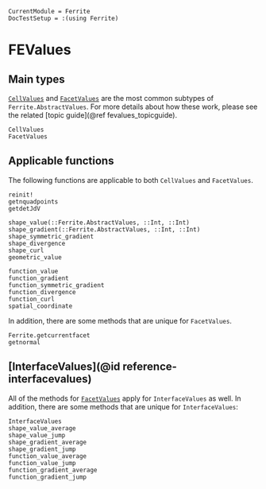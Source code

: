 ```@meta
CurrentModule = Ferrite
DocTestSetup = :(using Ferrite)
```

# FEValues

## Main types
[`CellValues`](@ref) and [`FacetValues`](@ref) are the most common 
subtypes of `Ferrite.AbstractValues`. For more details about how 
these work, please see the related [topic guide](@ref fevalues_topicguide).

```@docs
CellValues
FacetValues
```

## Applicable functions
The following functions are applicable to both `CellValues`
and `FacetValues`.

```@docs
reinit!
getnquadpoints
getdetJdV

shape_value(::Ferrite.AbstractValues, ::Int, ::Int)
shape_gradient(::Ferrite.AbstractValues, ::Int, ::Int)
shape_symmetric_gradient
shape_divergence
shape_curl
geometric_value

function_value
function_gradient
function_symmetric_gradient
function_divergence
function_curl
spatial_coordinate
```

In addition, there are some methods that are unique for `FacetValues`.

```@docs
Ferrite.getcurrentfacet
getnormal
```

## [InterfaceValues](@id reference-interfacevalues)

All of the methods for [`FacetValues`](@ref) apply for `InterfaceValues` as well.
In addition, there are some methods that are unique for `InterfaceValues`:

```@docs
InterfaceValues
shape_value_average
shape_value_jump
shape_gradient_average
shape_gradient_jump
function_value_average
function_value_jump
function_gradient_average
function_gradient_jump
```
